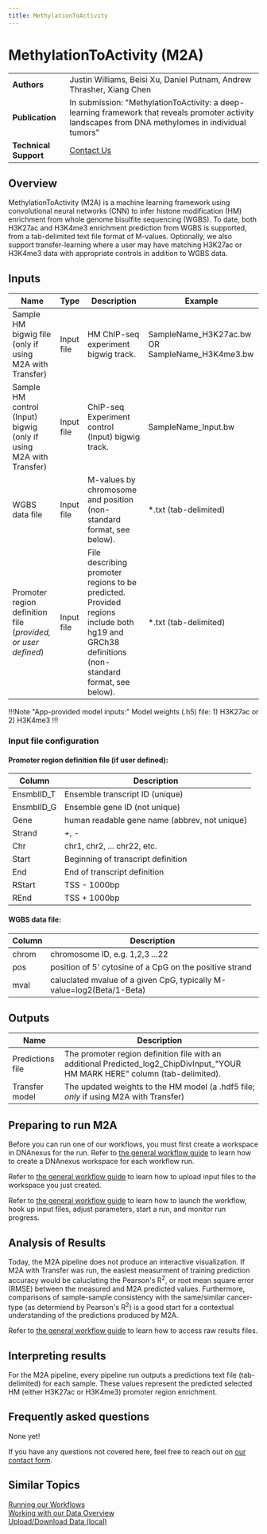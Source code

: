 ```yaml
---
title: MethylationToActivity
---
```


# MethylationToActivity (M2A)

|                       |                                            |
| --------------------- | ------------------------------------------ |
| **Authors**           | Justin Williams, Beisi Xu, Daniel Putnam, Andrew Thrasher, Xiang Chen      |
| **Publication**       | In submission: "MethylationToActivity: a deep-learning framework that reveals promoter activity landscapes from DNA methylomes in individual tumors"                        |
| **Technical Support** | [Contact Us](https://stjude.cloud/contact) |

## Overview

MethylationToActivity (M2A) is a machine learning framework using convolutional neural networks (CNN) to infer histone modification (HM) enrichment from whole genome bisulfite sequencing (WGBS). To date, both H3K27ac and H3K4me3 enrichment prediction from WGBS is supported, from a tab-delimited text file format of M-values. Optionally, we also support transfer-learning where a user may have matching H3K27ac or H3K4me3 data with appropriate controls in addition to WGBS data.

## Inputs 

| Name | Type | Description | Example |
|--|--|--|--|
| Sample HM bigwig file (only if using M2A with Transfer)   | Input file |  HM ChIP-seq experiment bigwig track. | SampleName_H3K27ac.bw OR SampleName_H3K4me3.bw|
| Sample HM control (Input) bigwig (only if using M2A with Transfer) | Input file | ChIP-seq Experiment control (Input) bigwig track.  | SampleName_Input.bw |
| WGBS data file | Input file | M-values by chromosome and position (non-standard format, see below). | *.txt (tab-delimited)|
| Promoter region definition file (*provided, or user defined*) | Input file |  File describing promoter regions to be predicted. Provided regions include both hg19 and GRCh38 definitions (non-standard format, see below). | *.txt (tab-delimited) |

!!!Note "App-provided model inputs:"
Model weights (.h5) file: 1) H3K27ac or 2) H3K4me3 
!!!

### Input file configuration

#### Promoter region definition file (if user defined):

|Column      | Description                                   |
|------------|-----------------------------------------------|
|EnsmblID_T  | Ensemble transcript ID (unique)               |
|EnsmblID_G  | Ensemble gene ID (not unique)                 |      
|Gene        | human readable gene name (abbrev, not unique) |
|Strand      | +, -                                          |
|Chr         | chr1, chr2, ... chr22, etc.                   |
|Start       | Beginning of transcript definition            | 
|End         | End of transcript definition                  |
|RStart      | TSS - 1000bp                                  |
|REnd        | TSS + 1000bp                                  |

#### WGBS data file:

|Column      | Description                                                            |
|------------|------------------------------------------------------------------------|
|chrom       | chromosome ID, e.g. 1,2,3 ...22                                        |
|pos         | position of 5' cytosine of a CpG on the positive strand                |      
|mval        | caluclated mvalue of a given CpG, typically M-value=log2(Beta/1-Beta)  |

## Outputs

| Name | Description |
|--|--|
| Predictions file | The promoter region definition file with an additional Predicted_log2_ChipDivInput_"YOUR HM MARK HERE" column (tab-delimited). |
| Transfer model |  The updated weights to the HM model (a .hdf5 file; *only* if using M2A with Transfer)|

## Preparing to run M2A

Before you can run one of our workflows, you must first create a workspace in DNAnexus for the run. Refer to [the general workflow guide](running-sj-workflows.md#getting-started) to learn how to create a DNAnexus workspace for each workflow run.

Refer to [the general workflow guide](running-sj-workflows.md#uploading-files) to learn how to upload input files to the workspace you just created.

Refer to [the general workflow guide](running-sj-workflows.md#running-the-workflow) to learn how to launch the workflow, hook up input files, adjust parameters, start a run, and monitor run progress.

## Analysis of Results

Today, the M2A pipeline does not produce an interactive visualization. If M2A with Transfer was run, the easiest measurment of training prediction accuracy would be caluclating the Pearson's R<sup>2</sup>, or root mean square error (RMSE) between the measured and M2A predicted values. Furthermore, comparisons of sample-sample consistency with the same/similar cancer-type (as determiend by Pearson's R<sup>2</sup>) is a good start for a contextual understanding of the predictions produced by M2A.

Refer to [the general workflow guide](running-sj-workflows.md#raw-results-files) to learn how to access raw results files.

## Interpreting results

For the M2A pipeline, every pipeline run outputs a predictions text file (tab-delimited) for each sample. These values represent the predicted selected HM (either H3K27ac or H3K4me3) promoter region enrichment. 

## Frequently asked questions

None yet!

If you have any questions not covered here, feel free to reach
out on [our contact form](https://hospital.stjude.org/apps/forms/fb/st-jude-cloud-contact/).

## Similar Topics

[Running our Workflows](../analyzing-data/running-sj-workflows.md)  
[Working with our Data Overview](../managing-data/working-with-our-data.md)   
[Upload/Download Data (local)](../managing-data/upload-local.md)  
